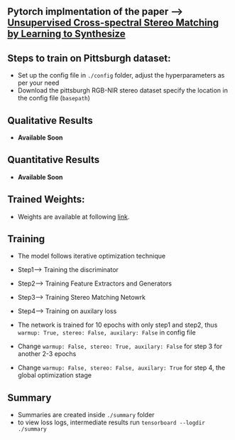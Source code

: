 ## Pytorch implmentation of the paper --> [Unsupervised Cross-spectral Stereo Matching by Learning to Synthesize](https://arxiv.org/pdf/1903.01078.pdf)

## Steps to train on Pittsburgh dataset:
- Set up the config file in `./config` folder, adjust the hyperparameters as per your need
- Download the pittsburgh RGB-NIR stereo dataset specify the location in the config file (`basepath`)


## Qualitative Results
- **Available Soon**

## Quantitative Results
- **Available Soon**

## Trained Weights:
- Weights are available at following [link]("#").

## Training
- The model follows iterative optimization technique
- Step1--> Training the discriminator
- Step2--> Training Feature Extractors and Generators 
- Step3--> Training Stereo Matching Netowrk
- Step4--> Training on auxilary loss

- The network is trained for 10 epochs with only step1 and step2, thus `warmup: True, stereo: False, auxilary: False` in config file
- Change `warmup: False, stereo: True, auxilary: False` for step 3 for another 2-3 epochs
- Change `warmup: False, stereo: False, auxilary: True` for step 4, the global optimization stage


## Summary
- Summaries are created inside `./summary` folder
- to view loss logs, intermediate results run `tensorboard --logdir ./summary`
